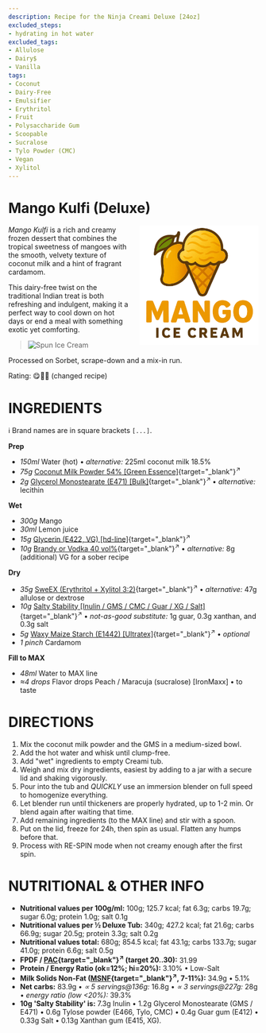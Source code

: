 ```yaml
---
description: Recipe for the Ninja Creami Deluxe [24oz]
excluded_steps:
- hydrating in hot water
excluded_tags:
- Allulose
- Dairy$
- Vanilla
tags:
- Coconut
- Dairy-Free
- Emulsifier
- Erythritol
- Fruit
- Polysaccharide Gum
- Scoopable
- Sucralose
- Tylo Powder (CMC)
- Vegan
- Xylitol
---
```

# Mango Kulfi (Deluxe)
<img style="float: right; margin-left: 1.5em;" width=240 alt="Logo" src="https://raw.githubusercontent.com/jhermann/ice-creamery/refs/heads/main/assets/mango-ice-cream-logo.png" />

*Mango Kulfi* is a rich and creamy frozen dessert that combines the tropical sweetness of mangoes
with the smooth, velvety texture of coconut milk and a hint of fragrant cardamom.

This dairy-free twist on the traditional Indian treat is both refreshing and indulgent,
making it a perfect way to cool down on hot days or end a meal with something exotic yet comforting.

> <img width=360 alt="Spun Ice Cream" src="Mango-Kulfi_2025-01-06.jpg" class="zoomable" />

Processed on Sorbet, scrape-down and a mix-in run.

Rating: 😋🥥🥭  (changed recipe)

# INGREDIENTS

ℹ️ Brand names are in square brackets `[...]`.

**Prep**

  - _150ml_ Water (hot) • *alternative:* 225ml coconut milk 18.5%
  - _75g_ [Coconut Milk Powder 54% \[Green Essence\]](/ice-creamery/info/ingredients/#coconut-milk){target="_blank"}<sup>↗</sup>
  - _2g_ [Glycerol Monostearate (E471) \[Bulk\]](/ice-creamery/info/ingredients/#glycerol-monostearate-gms-e471){target="_blank"}<sup>↗</sup> • *alternative:* lecithin

**Wet**

  - _300g_ Mango
  - _30ml_ Lemon juice
  - _15g_ [Glycerin (E422, VG) \[hd-line\]](/ice-creamery/info/ingredients/#vegetable-glycerin-glycerol-vg-e422){target="_blank"}<sup>↗</sup>
  - _10g_ [Brandy or Vodka 40 vol%](/ice-creamery/info/ingredients/#alcohol-ethanol){target="_blank"}<sup>↗</sup> • *alternative:* 8g (additional) VG for a sober recipe

**Dry**

  - _35g_ [SweEX (Erythritol + Xylitol 3:2)](/ice-creamery/info/ingredients/#sweex-erythritol-xylitol-blend){target="_blank"}<sup>↗</sup> • *alternative:* 47g allulose or dextrose
  - _10g_ [Salty Stability \[Inulin / GMS / CMC / Guar / XG / Salt\]](/ice-creamery/S/Salty%20Stability/){target="_blank"}<sup>↗</sup> • *not-as-good substitute:* 1g guar, 0.3g xanthan, and 0.3g salt
  - _5g_ [Waxy Maize Starch (E1442) \[Ultratex\]](/ice-creamery/info/ingredients/#waxy-maize-starch-e1442){target="_blank"}<sup>↗</sup> • *optional*
  - _1 pinch_ Cardamom

**Fill to MAX**

  - _48ml_ Water to MAX line
  - _≈4 drops_ Flavor drops Peach / Maracuja (sucralose) [IronMaxx] • to taste

# DIRECTIONS

 1. Mix the coconut milk powder and the GMS in a medium-sized bowl.
 1. Add the hot water and whisk until clump-free.
 1. Add "wet" ingredients to empty Creami tub.
 1. Weigh and mix dry ingredients, easiest by adding to a jar with a secure lid and shaking vigorously.
 1. Pour into the tub and *QUICKLY* use an immersion blender on full speed to homogenize everything.
 1. Let blender run until thickeners are properly hydrated, up to 1-2 min. Or blend again after waiting that time.
 1. Add remaining ingredients (to the MAX line) and stir with a spoon.
 1. Put on the lid, freeze for 24h, then spin as usual. Flatten any humps before that.
 1. Process with RE-SPIN mode when not creamy enough after the first spin.

# NUTRITIONAL & OTHER INFO

- **Nutritional values per 100g/ml:** 100g; 125.7 kcal; fat 6.3g; carbs 19.7g; sugar 6.0g; protein 1.0g; salt 0.1g
- **Nutritional values per ½ Deluxe Tub:** 340g; 427.2 kcal; fat 21.6g; carbs 66.9g; sugar 20.5g; protein 3.3g; salt 0.2g
- **Nutritional values total:** 680g; 854.5 kcal; fat 43.1g; carbs 133.7g; sugar 41.0g; protein 6.6g; salt 0.5g
- **FPDF / [PAC](/ice-creamery/info/glossary/#potere-anti-congelante-pac){target="_blank"}<sup>↗</sup> (target 20..30):** 31.99
- **Protein / Energy Ratio (ok=12%; hi=20%):** 3.10% • Low-Salt
- **Milk Solids Non-Fat ([MSNF](/ice-creamery/info/glossary/#milk-solids-not-fat-msnf){target="_blank"}<sup>↗</sup>, 7-11%):** 34.9g • 5.1%
- **Net carbs:** 83.9g • *∝ 5 servings@136g:* 16.8g • *∝ 3 servings@227g:* 28g • *energy ratio (low <20%):* 39.3%
- **10g 'Salty Stability' is:** 7.3g Inulin • 1.2g Glycerol Monostearate (GMS / E471) • 0.6g Tylose powder (E466, Tylo, CMC) • 0.4g Guar gum (E412) • 0.33g Salt • 0.13g Xanthan gum (E415, XG).
